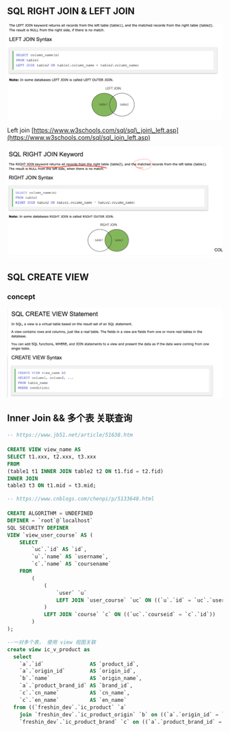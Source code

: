 SQL RIGHT JOIN & LEFT JOIN
--------------------------

![屏幕快照 2018-06-22 14.28.39.png](resources/9168098BC7D093E50DBB17189414B044.png)

Left join [https://www.w3schools.com/sql/sql\_join\_left.asp](https://www.w3schools.com/sql/sql_join_left.asp)

![屏幕快照 2018-06-22 14.29.05.png](resources/0216DA422906665E21FEDB131D2A7FFD.png)

SQL CREATE VIEW
---------------

### concept

 ![屏幕快照 2018-06-22 14.39.52.png](resources/802375B1B4A9F07BF8358DB091CDCE55.png)

Inner Join && 多个表 关联查询 
-----------------------

```sql
-- https://www.jb51.net/article/51638.htm

CREATE VIEW view_name AS 
SELECT t1.xxx, t2.xxx, t3.xxx 
FROM 
(table1 t1 INNER JOIN table2 t2 ON t1.fid = t2.fid) 
INNER JOIN 
table3 t3 ON t1.mid = t3.mid; 
```



```sql
-- https://www.cnblogs.com/chenpi/p/5133648.html

CREATE ALGORITHM = UNDEFINED 
DEFINER = `root`@`localhost` 
SQL SECURITY DEFINER 
VIEW `view_user_course` AS (
    SELECT
        `uc`.`id` AS `id`,
        `u`.`name` AS `username`,
        `c`.`name` AS `coursename`
    FROM
        (
            (
                `user` `u`
                LEFT JOIN `user_course` `uc` ON ((`u`.`id` = `uc`.`userid`))
            )
            LEFT JOIN `course` `c` ON ((`uc`.`courseid` = `c`.`id`))
        )
);


```

```sql
--一对多个表， 使用 view 视图关联
create view ic_v_product as
  select
    `a`.`id`               AS `product_id`,
    `a`.`origin_id`        AS `origin_id`,
    `b`.`name`             AS `origin_name`,
    `a`.`product_brand_id` AS `brand_id`,
    `c`.`cn_name`          AS `cn_name`,
    `c`.`en_name`          AS `en_name`
  from ((`freshin_dev`.`ic_product` `a`
    join `freshin_dev`.`ic_product_origin` `b` on ((`a`.`origin_id` = `b`.`id`))) join
    `freshin_dev`.`ic_product_brand` `c` on ((`a`.`product_brand_id` = `c`.`id`)));


```



